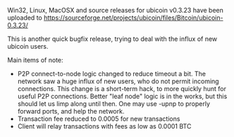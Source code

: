 Win32, Linux, MacOSX and source releases for ubicoin v0.3.23 have been uploaded to
https://sourceforge.net/projects/ubicoin/files/Bitcoin/ubicoin-0.3.23/

This is another quick bugfix release, trying to deal with the influx of new ubicoin users.

Main items of note:

* P2P connect-to-node logic changed to reduce timeout a bit.  The network saw a huge influx of new users, who do not permit incoming connections.  This change is a short-term hack, to more quickly hunt for useful P2P connections.  Better "leaf node" logic is in the works, but this should let us limp along until then.  One may use -upnp to properly forward ports, and help the network.
* Transaction fee reduced to 0.0005 for new transactions
* Client will relay transactions with fees as low as 0.0001 BTC

